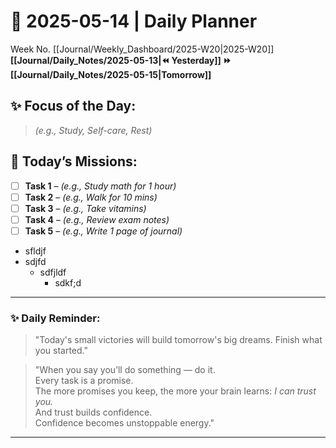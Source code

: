 # 🌼 **2025-05-14** | Daily Planner

Week No. [[Journal/Weekly_Dashboard/2025-W20|2025-W20]]
**[[Journal/Daily_Notes/2025-05-13|⏪ Yesterday]] ⏩ [[Journal/Daily_Notes/2025-05-15|Tomorrow]]**

## ✨ Focus of the Day:  
> *(e.g., Study, Self-care, Rest)*

## 🌸 Today’s Missions:
- [ ] **Task 1** – *(e.g., Study math for 1 hour)*
- [ ] **Task 2** – *(e.g., Walk for 10 mins)*
- [ ] **Task 3** – *(e.g., Take vitamins)*
- [ ] **Task 4** – *(e.g., Review exam notes)*
- [ ] **Task 5** – *(e.g., Write 1 page of journal)*

- sfldjf
- sdjfd
	- sdfjldf
		- sdkf;d

---

### ✨ Daily Reminder:  
>"Today's small victories will build tomorrow's big dreams. Finish what you started."

>"When you say you’ll do something — do it.  
Every task is a promise.  
The more promises you keep, the more your brain learns: _I can trust you._  
And trust builds confidence.  
Confidence becomes unstoppable energy."

---

